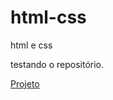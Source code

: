 # html-css
 html e css

 testando o repositório.

 <a href="https://mateussampaio1502.github.io/html-css/desafios/D004/index.html" target="_blank">Projeto</a>